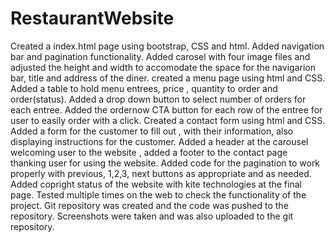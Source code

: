 # RestaurantWebsite

Created a index.html page using bootstrap, CSS and html.
Added navigation bar and pagination functionality.
Added carosel with four image files and adjusted the height and width to accomodate the space for the navigarion bar, title and address of the diner.
created a menu page using html and CSS.
Added a table to hold menu entrees, price , quantity to order and order(status).
Added a drop down button to select number of orders for each entree.
Added the ordernow CTA button for each row of the entree for user to easily order with a click.
Created a contact form using html and CSS.
Added a form for the customer to fill out , with their information, also displaying instructions for the customer.
Added a header at the carousel welcoming user to the website , added a footer to the contact page thanking user for using the website.
Added code for the pagination to work properly with previous, 1,2,3, next buttons as appropriate and as needed.
Added copright status of the website with kite technologies at the final page.
Tested multiple times on the web to check the functionality of the project.
Git repository was created and the code was pushed to the repository.
Screenshots were taken and was also uploaded to the git repository.
